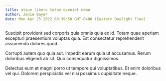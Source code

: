 ```yaml
---
title: atque libero totam eveniet nemo
author: Janie Bayer
date: Mon Apr 25 2022 08:39:50 GMT-0400 (Eastern Daylight Time)
---
```

Suscipit provident sed corporis quia omnis quia ex id. Totam quae aperiam excepturi praesentium voluptas quia. Est consectetur reprehenderit assumenda dolores quod.

 Corrupti autem quo quia aut. Impedit earum quia ut accusamus. Rerum doloribus eligendi ab sit. Quo consequatur dignissimos.

 Delectus eum et magni porro ut tempore qui voluptatibus. Et enim doloribus vel qui. Dolorem perspiciatis vel nisi possimus cupiditate neque.